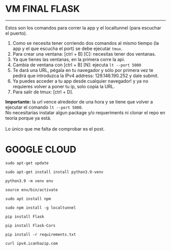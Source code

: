# VM FINAL FLASK 
---
Estos son los comandos para correr la app y el localtunnel (para escuchar el puerto).
1. Como se necesita tener corriendo dos comandos al mismo tiempo (la app y el que escucha el port) se debe ejecutar ```tmux```.
2. Para crear una ventana: [ctrl + B] [C]: necesitas tener dos ventanas.
3. Ya que tienes las ventanas, en la primera corre la api.
4. Cambia de ventana con [ctrl + B] [N]: ejecuta `lt --port 5000`
5. Te dará una URL, pégala en tu navegador y sólo por primera vez te pedirá que introduzca la IPv4 address: 129.146.190.252 y dale submit.
6. Ya puedes acceder a tu app desde cualquier navegador! y ya no requieres volver a poner tu ip, solo copia la URL.
8. Para salir de tmux: [ctrl + D].

**Importante:** la url vence alrededor de una hora y se tiene que volver a ejecutar el comando `lt --port 5000`.
<br>
No necesitarías instalar algun package y/o requeriments ni clonar el repo en teoría porque ya está.  
<br>
Lo único que me falta de comprobar es el post. 

# GOOGLE CLOUD
```
sudo apt-get update
```
```
sudo apt-get install install python3.9-venv
```
```
python3.9 -m venv env
```
```
source env/bin/activate
```
```
sudo apt install npm
```
```
sudo npm install -g localtunnel
```
```
pip install Flask
```
```
pip install Flask-Cors
```
```
pip install -r requirements.txt
```
```
curl ipv4.icanhazip.com
```
